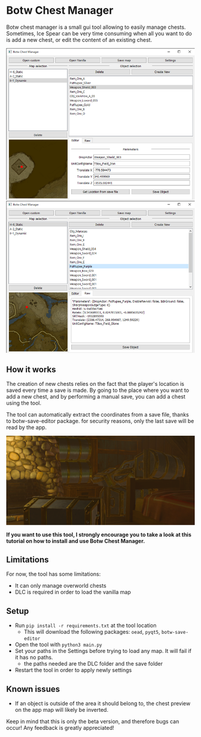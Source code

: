 # Botw Chest Manager

Botw chest manager is a small gui tool allowing to easily manage chests. Sometimes, Ice Spear can be very time consuming when all you want to do is add a new chest, or edit the content of an existing chest.

![screenshot gui](screenshots/app_01.png)
![screenshot gui](screenshots/app_02.png)

## How it works

The creation of new chests relies on the fact that the player's location is saved every time a save is made.
By going to the place where you want to add a new chest, and by performing a manual save, you can add a chest using the tool.

The tool can automatically extract the coordinates from a save file, thanks to botw-save-editor package. for security reasons, only the last save will be read by the app.

![screenshot gui](screenshots/app_03.png)

**If you want to use this tool, I strongly encourage you to take a look at this tutorial on how to install and use Botw Chest Manager.**

## Limitations

For now, the tool has some limitations:
- It can only manage overworld chests
- DLC is required in order to load the vanilla map

## Setup

- Run `pip install -r requirements.txt` at the tool location
  - This will download the following packages: `oead`, `pyqt5`, `botw-save-editor`
- Open the tool with `python3 main.py`
- Set your paths in the Settings before trying to load any map. It will fail if it has no paths.
  - the paths needed are the DLC folder and the save folder
- Restart the tool in order to apply newly settings

## Known issues

- If an object is outside of the area it should belong to, the chest preview on the app map will likely be inverted.

Keep in mind that this is only the beta version, and therefore bugs can occur! Any feedback is greatly appreciated!

